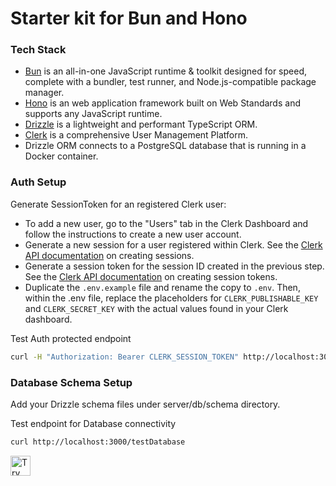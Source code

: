 # Starter kit for Bun and Hono

  ### Tech Stack
  
  - [Bun](https://bun.sh/) is an all-in-one JavaScript runtime & toolkit designed for speed, complete with a bundler, test runner, and Node.js-compatible package manager.
  - [Hono](https://hono.dev/) is an web application framework built on Web Standards and supports any JavaScript runtime.  
  - [Drizzle](https://orm.drizzle.team/) is a lightweight and performant TypeScript ORM.
  - [Clerk](https://clerk.com/) is a comprehensive User Management Platform.
  - Drizzle ORM connects to a PostgreSQL database that is running in a Docker container.

### Auth Setup

Generate SessionToken for an registered Clerk user:
 - To add a new user, go to the "Users" tab in the Clerk Dashboard and follow the instructions to create a new user account.
 - Generate a new session for a user registered within Clerk. See the [Clerk API documentation](https://clerk.com/docs/reference/backend-api/tag/Sessions#operation/createSession) on creating sessions.
 - Generate a session token for the session ID created in the previous step. See the [Clerk API documentation](https://clerk.com/docs/reference/backend-api/tag/Sessions#operation/CreateSessionToken) on creating session tokens.
 - Duplicate the `.env.example` file and rename the copy to `.env`.  Then, within the .env file, replace the placeholders for `CLERK_PUBLISHABLE_KEY` and `CLERK_SECRET_KEY` with the actual values found in your Clerk dashboard.

Test Auth protected endpoint

```sh
curl -H "Authorization: Bearer CLERK_SESSION_TOKEN" http://localhost:3000/testAuth
```

### Database Schema Setup

Add your Drizzle schema files under server/db/schema directory.  

Test endpoint for Database connectivity

```sh
curl http://localhost:3000/testDatabase
```
  

<a href="https://idx.google.com/new?template=https://github.com/srivatsj/bun-hono-drizzle-clerk-starter">
  <img height="32" alt="Try in IDX" src="https://cdn.idx.dev/btn/try_dark_32.svg">
</a>
